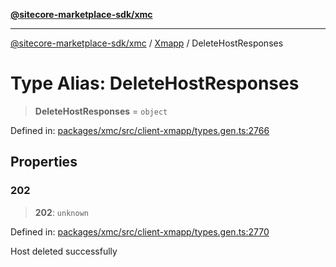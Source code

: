 [**@sitecore-marketplace-sdk/xmc**](../../../../README.md)

***

[@sitecore-marketplace-sdk/xmc](../../../../README.md) / [Xmapp](../README.md) / DeleteHostResponses

# Type Alias: DeleteHostResponses

> **DeleteHostResponses** = `object`

Defined in: [packages/xmc/src/client-xmapp/types.gen.ts:2766](https://github.com/Sitecore/marketplace-sdk/blob/e3ec55ede335ad59ac5875d32f0d68c50e7bc899/packages/xmc/src/client-xmapp/types.gen.ts#L2766)

## Properties

### 202

> **202**: `unknown`

Defined in: [packages/xmc/src/client-xmapp/types.gen.ts:2770](https://github.com/Sitecore/marketplace-sdk/blob/e3ec55ede335ad59ac5875d32f0d68c50e7bc899/packages/xmc/src/client-xmapp/types.gen.ts#L2770)

Host deleted successfully

